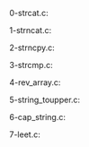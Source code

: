 0-strcat.c: 
 
1-strncat.c: 
 
2-strncpy.c: 
 
3-strcmp.c: 
 
4-rev_array.c: 
 
5-string_toupper.c: 
 
6-cap_string.c: 
 
7-leet.c: 
 
